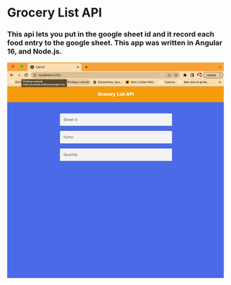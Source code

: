 <h1>Grocery List API</h1>
<h3>This api lets you put in the google sheet id and it record each food entry to the google sheet. This app was written in Angular 16, and Node.js.</h3>

<div>
  <img src="app.png">
</div>